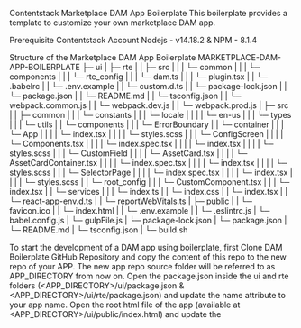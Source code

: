 Contentstack Marketplace DAM App Boilerplate
This boilerplate provides a template to customize your own marketplace DAM app.

Prerequisite
Contentstack Account
Nodejs - v14.18.2 & NPM - 8.1.4

Structure of the Marketplace DAM App Boilerplate
MARKETPLACE-DAM-APP-BOILERPLATE
├─ ui
| ├─ rte
| | ├─ src
| | | └─ common
| | | └─ components
| | | └─ rte_config
| | | └─ dam.ts
| | | └─ plugin.tsx
| | └─ .babelrc
| | └─ .env.example
| | └─ custom.d.ts
| | └─ package-lock.json
| | └─ package.json
| | └─ README.md
| | └─ tsconfig.json
| | └─ webpack.common.js
| | └─ webpack.dev.js
| | └─ webpack.prod.js
| ├─ src
| | ├─ common
| | | └─ constants
| | | └─ locale
| | | | └─ en-us
| | | └─ types
| | | └─ utils
| | └─ components
| | | └─ ErrorBoundary
| | └─ container
| | | └─ App
| | | | └─ index.tsx
| | | | └─ styles.scss
| | | └─ ConfigScreen
| | | | └─ Components.tsx
| | | | └─ index.spec.tsx
| | | | └─ index.tsx
| | | | └─ styles.scss
| | | └─ CustomField
| | | | └─ AssetCard.tsx
| | | | └─ AssetCardContainer.tsx
| | | | └─ index.spec.tsx
| | | | └─ index.tsx
| | | | └─ styles.scss
| | | └─ SelectorPage
| | | | └─ index.spec.tsx
| | | | └─ index.tsx
| | | | └─ styles.scss
| | └─ root_config
| | | └─ CustomComponent.tsx
| | | └─ index.tsx
| | └─ services
| | | └─ index.ts
| | └─ index.css
| | └─ index.tsx
| | └─ react-app-env.d.ts
| | └─ reportWebVitals.ts
| ├─ public
| | └─ favicon.ico
| | └─ index.html
| | └─ .env.example
| | └─ .eslintrc.js
| └─ babel.config.js
| └─ gulpFile.js
| └─ package-lock.json
| └─ package.json
| └─ README.md
| └─ tsconfig.json
| └─ build.sh

To start the development of a DAM app using boilerplate, first Clone DAM Boilerplate GitHub Repository and copy the content of this repo to the new repo of your APP.
The new app repo source folder will be referred to as APP_DIRECTORY from now on.
Open the package.json inside the ui and rte folders (<APP_DIRECTORY>/ui/package.json & <APP_DIRECTORY>/ui/rte/package.json) and update the name attribute to your app name.
Open the root html file of the app (available at <APP_DIRECTORY>/ui/public/index.html) and update the <title> tag value to the name of your app.
Change the favicon.ico as per the requirement of your app. favicon.ico file is available at <APP_DIRECTORY>/ui/public/favicon.ico.

Install Dependencies
In the terminal go to APP_DIRECTORY and install the necessary packages :
cd <APP_DIRECTORY>
npm i
To install the necessary packages for ui , navigate to the ui folder
cd <APP_DIRECTORY>/ui
npm i

After you install the packages, run the following command in the ui folder to get started:
npm run start
The UI server will start at port 4000.
To install the necessary packages for rte , navigate to the rte folder
cd <APP_DIRECTORY>/ui/rte
npm i
After you install the packages, run the following command in the rte folder to start the webpack server.
npm run start
The webpack server will start at port 1268.
Environment Variables
.env files are required in both ui and ui/rte. Rename .env.example files to .env and add value for REACT_APP_UI_URL. The value of REACT_APP_UI_URL is the URL of your app (the url for ui will be http://localhost:4000 and the url for ui/rte will be http://localhost:1268).
Creating an app in Developer Hub/Marketplace
Go to developer hub at https://app.contentstack.com/#!/developerhub
Create a new app by clicking + New App button at top right and Select app type, add name and description.The app will be initially private. If you want to make that app public,then you need to contact us.
After creating an app, you will be redirected to the Basic Information page. Add the icon for your app.
Open the UI Locations tab and add the URL of your app.
For e.g. : https://localhost:4000
From Available location(s) , add App Configuration, Custom Field and JSON RTE.
For App Configuration, add name and path. In <APP_DIRECTORY>/ui/src/containers/App/index.tsx, for App Configuration we have added route path as /config. Also we are using HashRouter for routing. So the value of path should be /#/config. Switch on the toggle for Signed if required. Switch on the toggle for Enabled to enable the Configuration location. Add the description if required.
For Custom Field, add name and path. The value of path should be /#/custom-field.Switch on the toggle for Enabled to enable the Custom Field location.Select the required Data Type. Add the description if required.
For JSON RTE, add the name and path. For this location, there won’t be a route path in <APP_DIRECTORY>/ui/src/containers/App/index.tsx. We are serving webpack build file. For localhost, webpack file will be served as https://localhost:1268/dam.js. So the path should be /dam.js.For other environments, path should be /dist/dam.js.
Nore :- If you are hosting your app on localhost, then you can’t add JSON RTE in the same app in developer hub as port no is different for JSON RTE. And while creating app in developer hub, we can add only one app URL. So you need to create one more app in developer hub by giving app url as https://localhost:1268 and add JSON RTE location with the path /dam.js
Now install the app by clicking the Install App button at top right. From the next window, select the stack in which you want to install the app.
Note : You can give any path values but make sure the path value in <APP_DIRECTORY>/ui/src/containers/App/index.tsx and in UI location should be the same.
Source code file locations for various ui location
After the app is installed, you can refer to the pages developed at various UI locations in the stack. Below are the various UI locations and their corresponding page in source code:
UI Location
Page Source
Config Screen
<APP_DIRECTORY>/ui/src/containers/ConfigScreen/index.tsx
Custom Field
<APP_DIRECTORY>/ui/src/containers/CustomField/index.tsx
RTE
<APP_DIRECTORY>/ui/rte/src/plugin.tsx

You can change the source codes and refer to the changes in UI now at corresponding places as mentioned above.

Create Build
To create build for dev , stag and production environments, we have added build.sh file at the location <APP_DIRECTORY>/build.sh

Command to run the build script is

bash build.sh <uiUrl>

This command takes one argument, which is the UI URL of the app. We are taking this argument to rename the app URL as per the environment in the .env files of ui and ui/rte.
After the execution of the build script, the build folder will get created inside the ui folder. Inside that build folder, there will be a dist folder which has the webpack output files for RTE location. Other folders and files from the build folder will be for Configuration and Custom Field locations.
If you don’t want to use build script, then use below command
To create build for ui, navigate to ui
cd <APP_DIRECTORY>/ui
npm run build
To create build for rte, navigate to rte
cd <APP_DIRECTORY>/rte/ui
npm run build
You need to upload all the files from the build folder on AWS S3 or any static file hosting service of your preference.
Reference to documentation
Marketplace DAM App Boilerplate
